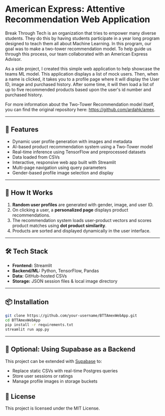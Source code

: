 # American Express: Attentive Recommendation Web Application
Break Through Tech is an organization that tries to empower many diverse students. They do this by having students participate in a year long program designed to teach them all about Machine Learning. In this program, our goal was to make a two-tower recommendation model. To help guide us through this process, our team collaborated with an American Express Advisor.

As a side project, I created this simple web application to help showcase the teams ML model. This application displays a list of mock users. Then, when a name is clicked, it takes you to a profile page where it will display the User ID, image and purchased history. After some time, it will then load a list of up to five recommended products based upon the user's id number and purchased history.

For more information about the Two-Tower Recommendation model itself, you can find the original repository here: https://github.com/ardahk/amex.

---

## 🚀 Features

- Dynamic user profile generation with images and metadata
- AI-based product recommendation system using a Two-Tower model
- Real-time inference using TensorFlow and preprocessed datasets
- Data loaded from CSVs
- Interactive, responsive web app built with Streamlit
- Multi-page navigation using query parameters
- Gender-based profile image selection and display

---

## 🧠 How It Works

1. **Random user profiles** are generated with gender, image, and user ID.
2. On clicking a user, a **personalized page** displays product recommendations.
3. The recommendation system loads user-product vectors and scores product matches using **dot product similarity**.
4. Products are sorted and displayed dynamically in the user interface.

---

## 🛠️ Tech Stack

- **Frontend:** Streamlit
- **Backend/ML:** Python, TensorFlow, Pandas
- **Data:** GitHub-hosted CSVs
- **Storage:** JSON session files & local image directory

---

## 📦 Installation

```bash
git clone https://github.com/your-username/BTTAmexWebApp.git
cd BTTAmexWebApp
pip install -r requirements.txt
streamlit run app.py
```

---

## 🔐 Optional: Using Supabase as a Backend

This project can be extended with [Supabase](https://supabase.io) to:
- Replace static CSVs with real-time Postgres queries
- Store user sessions or ratings
- Manage profile images in storage buckets


## 📄 License

This project is licensed under the MIT License.
